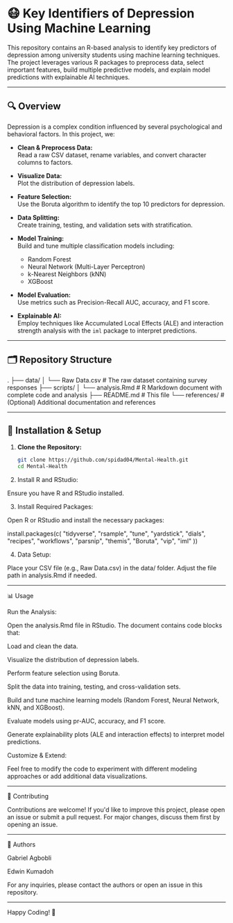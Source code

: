 # 😷 Key Identifiers of Depression Using Machine Learning

This repository contains an R-based analysis to identify key predictors of depression among university students using machine learning techniques. The project leverages various R packages to preprocess data, select important features, build multiple predictive models, and explain model predictions with explainable AI techniques.

---

## 🔍 Overview

Depression is a complex condition influenced by several psychological and behavioral factors. In this project, we:

- **Clean & Preprocess Data:**  
  Read a raw CSV dataset, rename variables, and convert character columns to factors.
  
- **Visualize Data:**  
  Plot the distribution of depression labels.
  
- **Feature Selection:**  
  Use the Boruta algorithm to identify the top 10 predictors for depression.
  
- **Data Splitting:**  
  Create training, testing, and validation sets with stratification.
  
- **Model Training:**  
  Build and tune multiple classification models including:  
  - Random Forest  
  - Neural Network (Multi-Layer Perceptron)  
  - k-Nearest Neighbors (kNN)  
  - XGBoost
  
- **Model Evaluation:**  
  Use metrics such as Precision-Recall AUC, accuracy, and F1 score.
  
- **Explainable AI:**  
  Employ techniques like Accumulated Local Effects (ALE) and interaction strength analysis with the `iml` package to interpret predictions.

---

## 🗂️ Repository Structure

. ├── data/ │   └── Raw Data.csv         # The raw dataset containing survey responses ├── scripts/ │   └── analysis.Rmd         # R Markdown document with complete code and analysis ├── README.md                # This file └── references/             # (Optional) Additional documentation and references

---

## 🚀 Installation & Setup

1. **Clone the Repository:**

   ```bash
   git clone https://github.com/spidad04/Mental-Health.git
   cd Mental-Health

2. Install R and RStudio:

Ensure you have R and RStudio installed.


3. Install Required Packages:

Open R or RStudio and install the necessary packages:

install.packages(c(
  "tidyverse", "rsample", "tune", "yardstick", "dials", "recipes",
  "workflows", "parsnip", "themis", "Boruta", "vip", "iml"
))


4. Data Setup:

Place your CSV file (e.g., Raw Data.csv) in the data/ folder. Adjust the file path in analysis.Rmd if needed.




---

📊 Usage

Run the Analysis:

Open the analysis.Rmd file in RStudio. The document contains code blocks that:

Load and clean the data.

Visualize the distribution of depression labels.

Perform feature selection using Boruta.

Split the data into training, testing, and cross-validation sets.

Build and tune machine learning models (Random Forest, Neural Network, kNN, and XGBoost).

Evaluate models using pr-AUC, accuracy, and F1 score.

Generate explainability plots (ALE and interaction effects) to interpret model predictions.


Customize & Extend:

Feel free to modify the code to experiment with different modeling approaches or add additional data visualizations.



---

👥 Contributing

Contributions are welcome! If you'd like to improve this project, please open an issue or submit a pull request. For major changes, discuss them first by opening an issue.


---

📝 Authors

Gabriel Agbobli

Edwin Kumadoh


For any inquiries, please contact the authors or open an issue in this repository.


---

Happy Coding! 🚀

